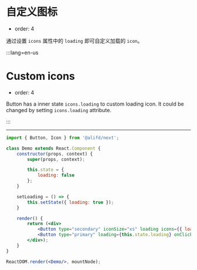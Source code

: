 # 自定义图标

- order: 4

通过设置 `icons` 属性中的 `loading` 即可自定义加载的 `icon`。

:::lang=en-us
# Custom icons

- order: 4

Button has a inner state `icons.loading` to custom loading icon. It could be changed by setting `icons.loading` attribute.

:::

---

````jsx
import { Button, Icon } from '@alifd/next';

class Demo extends React.Component {
    constructor(props, context) {
        super(props, context);

        this.state = {
            loading: false
        };
    }

    setLoading = () => {
        this.setState({ loading: true });
    }

    render() {
        return (<div>
            <Button type="secondary" iconSize="xs" loading icons={{ loading: <Icon type="loading" style={{ color: 'orange' }} /> }}>Custom loading icon</Button>&nbsp;&nbsp;
            <Button type="primary" loading={this.state.loading} onClick={this.setLoading} icons={{ loading: <Icon type="loading" style={{ color: 'orange' }} /> }}>Click to loading and show loading icon</Button>
        </div>);
    }
}

ReactDOM.render(<Demo/>, mountNode);
````
